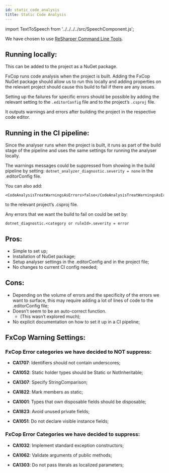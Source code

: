 ```yaml
---
id: static_code_analysis
title: Static Code Analysis
---
```


import TextToSpeech from '../../../../src/SpeechComponent.js';

<TextToSpeech>

We have chosen to use [ReSharper Command Line Tools](https://www.jetbrains.com/help/resharper/ReSharper_Command_Line_Tools.html).

##  Running locally:

This can be added to the project as a NuGet package.

FxCop runs code analysis when the project is built. Adding the FxCop NuGet package should allow us to run this locally and adding properties on the relevant project should cause this build to fail if there are any issues.

Setting up the failures for specific errors should be possible by adding the relevant setting to the `.editorConfig` file and to the project’s `.csproj` file.

It outputs warnings and errors after building the project in the respective code editor.
## Running in the CI pipeline:

Since the analyser runs when the project is built, it runs as part of the build stage of the pipeline and uses the same settings for running the analyser locally.

The warnings messages could be suppressed from showing in the build pipeline by setting: `dotnet_analyzer_diagnostic.severity = none` in the .editorConfig file.

You can also add:
```shell
<CodeAnalysisTreatWarningsAsErrors>false</CodeAnalysisTreatWarningsAsErrors>
``` 
to the relevant project’s .csproj file.

Any errors that we want the build to fail on could be set by:
```shell
dotnet_diagnostic.<category or ruleId>.severity = error
```
## Pros:

- Simple to set up;
- Installation of NuGet package;
- Setup analyser settings in the .editorConfig and in the project file;
- No changes to current CI config needed;

## Cons:

- Depending on the volume of errors and the specificity of the errors we want to surface, this may require adding a lot of lines of code to the .editorConfig file;
- Doesn’t seem to be an auto-correct function.
  * (This wasn’t explored much);
- No explicit documentation on how to set it up in a CI pipeline;

## FxCop Warning Settings:
### FxCop Error categories we have decided to NOT suppress:

- **CA1707**: Identifiers should not contain underscores;

- **CA1052**: Static holder types should be Static or NotInheritable;

- **CA1307**: Specify StringComparison;

- **CA1822**: Mark members as static;

- **CA1001**: Types that own disposable fields should be disposable;

- **CA1823**: Avoid unused private fields;

- **CA1051**: Do not declare visible instance fields;

### FxCop Error Categories we have decided to suppress:

- **CA1032**: Implement standard exception constructors;

- **CA1062**: Validate arguments of public methods;

- **CA1303**: Do not pass literals as localized parameters;

</TextToSpeech>